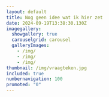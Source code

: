 ```yaml
---
layout: default
title: Nog geen idee wat ik hier zet
date: 2024-09-19T13:38:30.130Z
imagegallery: 
  showgallery: true
  carouselgrid: carousel
  galleryImages:
    - /img/
    - /img/
    - /img/
thumbnail: /img/vraagteken.jpg
included: true
numbernavigation: 100
promoted: "0"
---
```

# 
